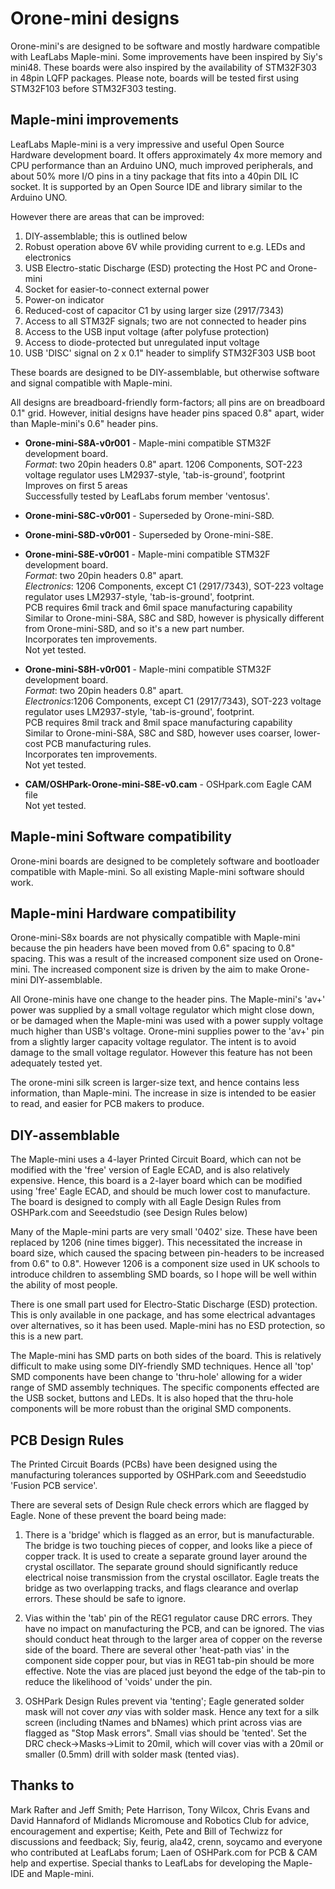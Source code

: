 Orone-mini designs
==================

Orone-mini's are designed to be software and mostly hardware compatible with LeafLabs Maple-mini. Some improvements have been inspired by Siy's mini48. These boards were also inspired  by the availability of STM32F303 in 48pin LQFP packages. Please note, boards will be tested first using STM32F103 before STM32F303 testing.


Maple-mini improvements
-----------------------
LeafLabs Maple-mini is a very impressive and useful Open Source Hardware development board. It offers approximately 4x more memory and CPU performance than an Arduino UNO, much improved peripherals, and about 50% more I/O pins in a tiny package that fits into a 40pin DIL IC socket. It is supported by an Open Source IDE and library similar to the Arduino UNO. 

However there are areas that can be improved:  
1.	DIY-assemblable; this is outlined below  
2.	Robust operation above 6V while providing current to e.g. LEDs and electronics  
3.	USB Electro-static Discharge (ESD) protecting the Host PC and Orone-mini  
4.	Socket for easier-to-connect external power  
5.	Power-on indicator  
6.	Reduced-cost of capacitor C1 by using larger size (2917/7343)  
7.	Access to all STM32F signals; two are not connected to header pins  
8.	Access to the USB input voltage (after polyfuse protection)  
9.	Access to diode-protected but unregulated input voltage  
10.	USB 'DISC' signal on 2 x 0.1" header to simplify STM32F303 USB boot


These boards are designed to be DIY-assemblable, but otherwise software and signal compatible with Maple-mini. 

All designs are breadboard-friendly form-factors; all pins are on breadboard 0.1" grid. However, initial designs have header pins spaced 0.8" apart, wider than Maple-mini's 0.6" header pins.


*	**Orone-mini-S8A-v0r001** - Maple-mini compatible STM32F development board.  
	*Format*: two 20pin headers 0.8" apart. 1206 Components, SOT-223 voltage regulator uses LM2937-style, 'tab-is-ground', footprint  
	Improves on first 5 areas  
	Successfully tested by LeafLabs forum member 'ventosus'.


*	**Orone-mini-S8C-v0r001** - Superseded by Orone-mini-S8D.    

*	**Orone-mini-S8D-v0r001** - Superseded by Orone-mini-S8E.    

 
*	**Orone-mini-S8E-v0r001** - Maple-mini compatible STM32F development board.    
	*Format*: two 20pin headers 0.8" apart.  
	*Electronics*: 1206 Components, except C1 (2917/7343), SOT-223 voltage regulator uses LM2937-style, 'tab-is-ground', footprint.  
	PCB requires 6mil track and 6mil space manufacturing capability  
	Similar to Orone-mini-S8A, S8C and S8D, however is physically different from Orone-mini-S8D, and so it's a new part number.  
	Incorporates ten improvements.  
	Not yet tested.

*	**Orone-mini-S8H-v0r001** - Maple-mini compatible STM32F development board.    
	*Format*: two 20pin headers 0.8" apart.   
	*Electronics*:1206 Components, except C1 (2917/7343), SOT-223 voltage regulator uses LM2937-style, 'tab-is-ground', footprint.  
	PCB requires 8mil track and 8mil space manufacturing capability    
	Similar to Orone-mini-S8A, S8C and S8D, however uses coarser, lower-cost PCB manufacturing rules.  
	Incorporates ten improvements.  
	Not yet tested.

*	**CAM/OSHPark-Orone-mini-S8E-v0.cam** - OSHpark.com Eagle CAM file  
	Not yet tested.



Maple-mini Software compatibility
---------------------------------
Orone-mini boards are designed to be completely software and bootloader compatible with Maple-mini. So all existing Maple-mini software should work.


Maple-mini Hardware compatibility
---------------------------------
Orone-mini-S8x boards are not physically compatible with Maple-mini because the pin headers have been moved from 0.6" spacing to 0.8" spacing. This was a result of the increased component size used on Orone-mini. The increased component size is driven by the aim to make Orone-mini DIY-assemblable. 

All Orone-minis have one change to the header pins. The Maple-mini's 'av+' power was supplied by a small voltage regulator which might close down, or be damaged when the Maple-mini was used with a power supply voltage much higher than USB's voltage. Orone-mini supplies power to the 'av+' pin from a slightly larger capacity voltage regulator. The intent is to avoid damage to the small voltage regulator. However this feature has not been adequately tested yet.

The orone-mini silk screen is larger-size text, and hence contains less information, than Maple-mini. The increase in size is intended to be easier to read, and easier for PCB makers to produce.


DIY-assemblable
---------------
The Maple-mini uses a 4-layer Printed Circuit Board, which can not be modified with the 'free' version of Eagle ECAD, and is also relatively expensive. Hence, this board is a 2-layer board which can be modified using 'free' Eagle ECAD, and should be much lower cost to manufacture. The board is designed to comply with all Eagle Design Rules from OSHPark.com and Seeedstudio (see Design Rules below)

Many of the Maple-mini parts are very small '0402' size. These have been replaced by 1206 (nine times bigger). This necessitated the increase in board size, which caused the spacing between pin-headers to be increased from 0.6" to 0.8". However 1206 is a component size used in UK schools to introduce children to assembling SMD boards, so I hope will be well within the ability of most people. 

There is one small part used for Electro-Static Discharge (ESD) protection. This is only available in one package, and has some electrical advantages over alternatives, so it has been used. Maple-mini has no ESD protection, so this is a new part.

The Maple-mini has SMD parts on both sides of the board. This is relatively difficult to make using some DIY-friendly SMD techniques. Hence all 'top' SMD components have been change to 'thru-hole' allowing for a wider range of SMD assembly techniques. The specific components effected are the USB socket, buttons and LEDs. It is also hoped that the thru-hole components will be more robust than the original SMD components.

PCB Design Rules
----------------------
The Printed Circuit Boards (PCBs) have been designed using the manufacturing tolerances supported by OSHPark.com and Seeedstudio 'Fusion PCB service'. 

There are several sets of Design Rule check errors which are flagged by Eagle. None of these prevent the board being made:  

1.	There is a 'bridge' which is flagged as an error, but is manufacturable. The bridge is two touching pieces of copper, and looks like a piece of copper track. It is used to create a separate ground layer around the crystal oscillator. The separate ground should significantly reduce electrical noise transmission from the crystal oscillator. Eagle treats the bridge as two overlapping tracks, and flags clearance and overlap errors. These should be safe to ignore.  

2.	Vias within the 'tab' pin of the REG1 regulator cause DRC errors. They have no impact on manufacturing the PCB, and can be ignored. The vias should conduct heat through to the larger area of copper on the reverse side of the board. There are several other 'heat-path vias' in the component side copper pour, but vias in REG1 tab-pin should be more effective. Note the vias are placed just beyond the edge of the tab-pin to reduce the likelihood of 'voids' under the pin.  

3.	OSHPark Design Rules prevent via 'tenting'; Eagle generated solder mask will not cover *any* vias with solder mask. Hence any text for a silk screen (including tNames and bNames) which print across vias are flagged as "Stop Mask errors".  Small vias should be 'tented'. Set the DRC check->Masks->Limit to 20mil, which will cover vias with a 20mil or smaller (0.5mm) drill with solder mask (tented vias).  


Thanks to
---------
Mark Rafter and Jeff Smith; Pete Harrison, Tony Wilcox, Chris Evans and David Hannaford of Midlands Micromouse and Robotics Club for advice, encouragement and expertise; Keith, Pete and Bill of Techwizz for discussions and feedback; Siy, feurig, ala42, crenn, soycamo and everyone who contributed at LeafLabs forum; Laen of OSHPark.com for PCB & CAM help and expertise. Special thanks to LeafLabs for developing the Maple-IDE and Maple-mini.
